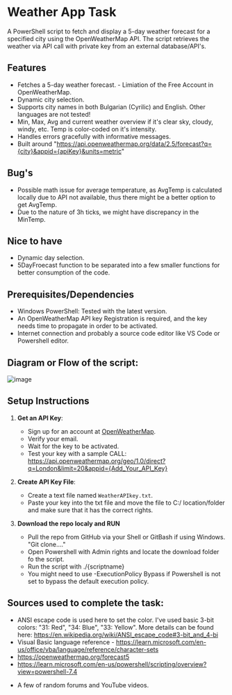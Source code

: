 # Weather App Task

A PowerShell script to fetch and display a 5-day weather forecast for a specified city using the OpenWeatherMap API. The script retrieves the weather via API call with private key from an external database/API's.

## Features
- Fetches a 5-day weather forecast. - Limiation of the Free Account in OpenWeatherMap. 
- Dynamic city selection.
- Supports city names in both Bulgarian (Cyrilic) and English. Other languages are not tested! 
- Min, Max, Avg and current weather overview if it's clear sky, cloudy, windy, etc. Temp is color-coded on it's intensity. 
- Handles errors gracefully with informative messages.
- Built around "https://api.openweathermap.org/data/2.5/forecast?q={city}&appid={apiKey}&units=metric"

## Bug's
- Possible math issue for average temperature, as AvgTemp is calculated locally due to API not available, thus there might be a better option to get AvgTemp. 
- Due to the nature of 3h ticks, we might have discrepancy in the MinTemp. 

## Nice to have
- Dynamic day selection. 
- 5DayFroecast function to be separated into a few smaller functions for better consumption of the code.  

## Prerequisites/Dependencies

- Windows PowerShell: Tested with the latest version. 
- An OpenWeatherMap API key Registration is required, and the key needs time to propagate in order to be activated. 
- Internet connection and probably a source code editor like VS Code or Powershell editor. 

## Diagram or Flow of the script:  

![image](https://github.com/user-attachments/assets/6e0d2872-0496-4b0a-aa92-e29ffcd9da74)



## Setup Instructions

1. **Get an API Key**:
   - Sign up for an account at [OpenWeatherMap](https://openweathermap.org/).
   - Verify your email.
   - Wait for the key to be activated. 
   - Test your key with a sample CALL: https://api.openweathermap.org/geo/1.0/direct?q=London&limit=20&appid={Add_Your_API_Key}

2. **Create API Key File**:
   - Create a text file named `WeatherAPIkey.txt`.
   - Paste your key into the txt file and move the file to C:/ location/folder and make sure that it has the correct rights. 
   

3. **Download the repo localy and RUN**
   - Pull the repo from GitHub via your Shell or GitBash if using Windows. "Git clone...." 
   - Open Powershell with Admin rights and locate the download folder fo the script. 
   - Run the script with ./{scriptname}
   - You might need to use -ExecutionPolicy Bypass if Powershell is not set to bypass the default execution policy. 



## Sources used to complete the task: 

  - ANSI escape code is used here to set the color. I've used basic 3-bit colors: "31: Red", "34: Blue", "33: Yellow". More details can be found here: https://en.wikipedia.org/wiki/ANSI_escape_code#3-bit_and_4-bi
  - Visual Basic language reference - https://learn.microsoft.com/en-us/office/vba/language/reference/character-sets
  - https://openweathermap.org/forecast5 
  - https://learn.microsoft.com/en-us/powershell/scripting/overview?view=powershell-7.4
  + A few of random forums and YouTube videos. 
